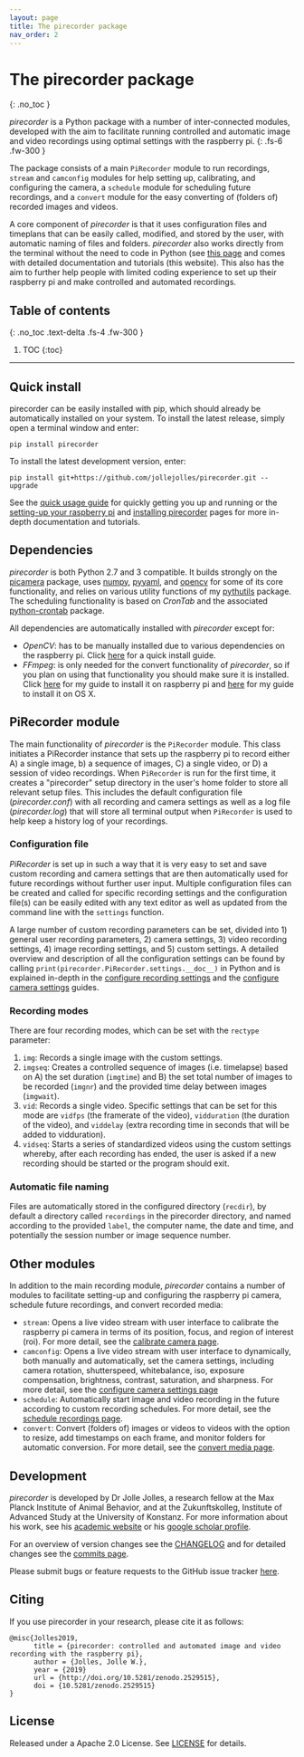 ```yaml
---
layout: page
title: The pirecorder package
nav_order: 2
---
```

# The pirecorder package
{: .no_toc }

*pirecorder* is a Python package with a number of inter-connected modules, developed with the aim to facilitate running controlled and automatic image and video recordings using optimal settings with the raspberry pi.
{: .fs-6 .fw-300 }

The package consists of a main `PiRecorder` module to run recordings, `stream` and `camconfig` modules for help setting up, calibrating, and configuring the camera, a `schedule` module for scheduling future recordings, and a `convert` module for the easy converting of (folders of) recorded images and videos.

A core component of *pirecorder* is that it uses configuration files and timeplans that can be easily called, modified, and stored by the user, with automatic naming of files and folders. *pirecorder* also works directly from the terminal without the need to code in Python (see [this page](8-run-from-commandline.md) and comes with detailed documentation and tutorials (this website). This also has the aim to further help people with limited coding experience to set up their raspberry pi and make controlled and automated recordings.


## Table of contents
{: .no_toc .text-delta .fs-4 .fw-300 }

1. TOC
{:toc}
---

## Quick install

pirecorder can be easily installed with pip, which should already be automatically installed on your system. To install the latest release, simply open a terminal window and enter:

```
pip install pirecorder
```

To install the latest development version, enter:

```
pip install git+https://github.com/jollejolles/pirecorder.git --upgrade
```

See the [quick usage guide](quick-guide.md) for quickly getting you up and running or the [setting-up your raspberry pi](1-setting-up-raspberry-pi.md) and [installing pirecorder](2-installing-pirecorder.md) pages for more in-depth documentation and tutorials.

## Dependencies
*pirecorder* is both Python 2.7 and 3 compatible. It builds strongly on the [picamera](http://picamera.readthedocs.io/) package, uses [numpy](http://www.numpy.org/), [pyyaml](https://pyyaml.org), and [opencv](http://opencv.org) for some of its core functionality, and relies on various utility functions of my [pythutils](https://github.com/JolleJolles/pythutils) package. The scheduling functionality is based on *CronTab* and the associated [python-crontab](https://pypi.org/project/python-crontab/) package.

All dependencies are automatically installed with *pirecorder* except for:
* *OpenCV*: has to be manually installed due to various dependencies on the raspberry pi. Click [here](other/install-opencv.md) for a quick install guide.
* *FFmpeg*: is only needed for the convert functionality of *pirecorder*, so if you plan on using that functionality you should make sure it is installed. Click [here](other/install-ffmpeg-raspberry-pi.md) for my guide to install it on raspberry pi and [here](other/install-ffmpeg-osx.md) for my guide to install it on OS X.

## PiRecorder module
The main functionality of *pirecorder* is the `PiRecorder` module. This class initiates a PiRecorder instance that sets up the raspberry pi to record either A) a single image, b) a sequence of images, C) a single video, or D) a session of video recordings. When `PiRecorder` is run for the first time, it creates a "pirecorder" setup directory in the user's home folder to store all relevant setup files. This includes the default configuration file (*pirecorder.conf*) with all recording and camera settings as well as a log file (*pirecorder.log*) that will store all terminal output when `PiRecorder` is used to help keep a history log of your recordings.

### Configuration file
*PiRecorder* is set up in such a way that it is very easy to set and save custom recording and camera settings that are then automatically used for future recordings without further user input. Multiple configuration files can be created and called for specific recording settings and the configuration file(s) can be easily edited with any text editor as well as updated from the command line with the `settings` function.

A large number of custom recording parameters can be set, divided into 1) general user recording parameters, 2) camera settings, 3) video recording settings, 4) image recording settings, and 5) custom settings. A detailed overview and description of all the configuration settings can be found by calling `print(pirecorder.PiRecorder.settings.__doc__)` in Python and is explained in-depth in the [configure recording settings](4-configure-recording-settings.md) and the [configure camera settings](5-configure-camera-settings.md) guides.

### Recording modes
There are four recording modes, which can be set with the `rectype` parameter:

1. `img`: Records a single image with the custom settings.
2. `imgseq`: Creates a controlled sequence of images (i.e. timelapse) based on A) the set duration (`imgtime`) and B) the set total number of images to be recorded (`imgnr`) and the provided time delay between images (`imgwait`).
3. `vid`: Records a single video. Specific settings that can be set for this mode are `vidfps` (the framerate of the video), `vidduration` (the duration of the video), and `viddelay` (extra recording time in seconds that will be added to vidduration).
4. `vidseq`: Starts a series of standardized videos using the custom settings whereby, after each recording has ended, the user is asked if a new recording should be started or the program should exit.

### Automatic file naming
Files are automatically stored in the configured directory (`recdir`), by default a directory called `recordings` in the pirecorder directory, and named according to the provided `label`, the computer name, the date and time, and potentially the session number or image sequence number.

## Other modules
In addition to the main recording module, *pirecorder* contains a number of modules to facilitate setting-up and configuring the raspberry pi camera, schedule future recordings, and convert recorded media:

- `stream`: Opens a live video stream with user interface to calibrate the raspberry pi camera in terms of its position, focus, and region of interest (roi). For more detail, see the [calibrate camera page](3-position-and-calibrate-camera.md).
- `camconfig`: Opens a live video stream with user interface to dynamically, both manually and automatically, set the camera settings, including camera rotation, shutterspeed, whitebalance, iso, exposure compensation, brightness, contrast, saturation, and sharpness. For more detail, see the [configure camera settings page](5-configure-camera-settings.md)
- `schedule`: Automatically start image and video recording in the future according to custom recording schedules. For more detail, see the [schedule recordings page](6-recording-and-scheduling.md).
- `convert`: Convert (folders of) images or videos to videos with the option to resize, add timestamps on each frame, and monitor folders for automatic conversion. For more detail, see the [convert media page](7-convert-media.md).

## Development
*pirecorder* is developed by Dr Jolle Jolles, a research fellow at the Max Planck Institute of Animal Behavior, and at the Zukunftskolleg, Institute of Advanced Study at the University of Konstanz. For more information about his work, see his [academic website](http://jollejolles.com) or his [google scholar profile](https://scholar.google.nl/citations?user=VCZqbK4AAAAJ).

For an overview of version changes see the [CHANGELOG](https://github.com/jollejolles/pirecorder/blob/master/CHANGELOG) and for detailed changes see the [commits page](https://github.com/jollejolles/pirecorder/commits/).

Please submit bugs or feature requests to the GitHub issue tracker [here](https://github.com/jollejolles/pirecorder/issues).

## Citing
If you use pirecorder in your research, please cite it as follows:

```
@misc{Jolles2019,
      title = {pirecorder: controlled and automated image and video recording with the raspberry pi},
      author = {Jolles, Jolle W.},
      year = {2019}
      url = {http://doi.org/10.5281/zenodo.2529515},
      doi = {10.5281/zenodo.2529515}
}
```

## License
Released under a Apache 2.0 License. See [LICENSE](https://github.com/jollejolles/pirecorder/blob/master/LICENSE) for details.
